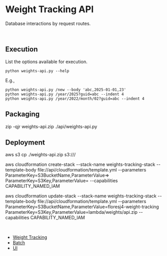 # Weight Tracking API

Database interactions by request routes.

<br/>

## Execution

List the options available for execution.

`python weights-api.py --help`

E.g.,

```
python weights-api.py /new --body 'abc,2025-01-01,23' 
python weights-api.py /year/2025?guid=abc --indent 4
python weights-api.py /year/2022/month/02?guid=abc --indent 4
```

## Packaging

zip -qjr weights-api.zip ./api/weights-api.py

## Deployment

aws s3 cp ./weights-api.zip s3://<bucket>/<prefix>

aws cloudformation create-stack --stack-name weights-tracking-stack --template-body file://api/cloudformation/template.yml --parameters ParameterKey=S3BucketName,ParameterValue=<bucket>> ParameterKey=S3Key,ParameterValue=<prefix> --capabilities CAPABILITY_NAMED_IAM

aws cloudformation update-stack --stack-name weights-tracking-stack --template-body file://api/cloudformation/template.yml --parameters ParameterKey=S3BucketName,ParameterValue=floresj4-weight-tracking ParameterKey=S3Key,ParameterValue=lambda/weights/api.zip --capabilities CAPABILITY_NAMED_IAM

<br/>

- [Weight Tracking](../)
- [Batch](../batch/)
- [UI](../ui/)



